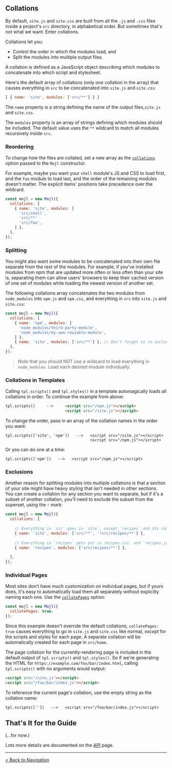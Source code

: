 ## Collations

By default, `site.js` and `site.css` are built from all the `.js` and `.css` files inside a project's `src` directory, in alphabetical order. But sometimes that's not what we want. Enter collations.

Collations let you:
- Control the order in which the modules load, and
- Split the modules into multiple output files.

A collation is defined as a JavaScript object describing which modules to concatenate into which script and stylesheet.

Here's the default array of collations (only one collation in the array) that causes everything in `src` to be concatenated into `site.js` and `site.css`:

```javascript
[ { name: 'site', modules: ['src/**'] } ]
```

The `name` property is a string defining the name of the output files,`site.js` and `site.css`.

The `modules` property is an array of strings defining which modules should be included. The default value uses the `**` wildcard to match all modules recursively inside `src`.

### Reordering

To change how the files are collated, set a new array as the [`collations`](apl.md#collations) option passed to the `Mojl` constructor.

For example, maybe you want your `shell` module's JS and CSS to load first, and the `foo` module to load last, and the order of the remaining modules doesn't matter. The explicit items' positions take precedence over the wildcard. 

```javascript
const mojl = new Mojl({
  collations: [
    { name: 'site', modules: [
      'src/shell',
      'src/**'
      'src/foo',
    ] },
  ],
});
```

### Splitting

You might also want some modules to be concatenated into their own file separate from the rest of the modules. For example, if you've installed modules from npm that are updated more often or less often than your site is, separating them can allow users' browsers to keep their cached version of one set of modules while loading the newest version of another set.

The following collations array concatenates the two modules from `node_modules` into `npm.js` and `npm.css`, and everything in `src` into `site.js` and `site.css`:

```javascript
const mojl = new Mojl({
  collations: [
    { name: 'npm', modules: [
      'node_modules/third-party-module',
      'node_modules/my-own-reusable-module',
    ] },
    { name: 'site', modules: ['src/**'] }, // Don't forget to re-include the default!
  ],
});
```

> Note that you should NOT use a wildcard to load everything in `node_modules`. Load each desired module individually.


### Collations in Templates

Calling `tpl.scripts()` and `tpl.styles()` in a template automagically loads all collations in order. To continue the example from above:

```html
tpl.scripts()     -->     <script src="/npm.js"></script>
                          <script src="/site.js"></script>
```

To change the order, pass in an array of the collation names in the order you want:

```
tpl.scripts(['site', 'npm'])   -->   <script src="/site.js"></script>
                                     <script src="/npm.js"></script>
```

Or you can do one at a time:

```
tpl.scripts(['npm'])   -->   <script src="/npm.js"></script>
```


### Exclusions

Another reason for splitting modules into multiple collations is that a section of your site might have heavy styling that isn't needed in other sections. You can create a collation for any section you want to separate, but if it's a subset of another collation, you'll need to exclude the subset from the superset, using the `!` mark:

```javascript
const mojl = new Mojl({
  collations: [
  
    // Everything in `src` goes in `site`, except `recipes` and its contents.
    { name: 'site', modules: ['src/**', '!src/recipes/**'] },
    
    // Everything in `recipes` gets put in recipes.css` and `recipes.js`.
    { name: 'recipes', modules: ['src/recipes/**'] },
    
  ],
});
```


### Individual Pages

Most sites don't have much customization on individual pages, but if yours does, it's easy to automatically load them all separately without explicitly naming each one. Use the [`collatePages`](api.md#collatepages) option:

```javascript
const mojl = new Mojl({
  collatePages: true,
});
```

Since this example doesn't override the default collations, `collatePages: true` causes everything to go in `site.js` and `site.css` like normal, *except* for the scripts and styles for each page. A separate collation will be automatically created for each page in `src/home`.

The page collation for the currently-rendering page is included in the default output of `tpl.scripts()` and `tpl.styles()`. So if we're generating the HTML for `https://example.com/foo/bar/index.html`, calling `tpl.scripts()` with no arguments would output:

```html
<script src="/site.js"></script>
<script src="/foo/bar/index.js"></script>
```

To reference the current page's collation, use the empty string as the collation name:

```
tpl.scripts([''])   -->   <script src="/foo/bar/index.js"></script>
```


## That's It for the Guide

(...for now.)

Lots more details are documented on the [API](api.md) page.


---

[< Back to Navigation](index.md#navigation)